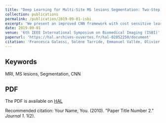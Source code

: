 ```yaml
---
title: "Deep Learning for Multi-Site MS lesions Segmentation: Two-Step Intensity Standardization and Generalized Loss Function"
collection: publications
permalink: /publication/2019-09-01-isbi
excerpt: 'We present an improved CNN framework with cost sensitive learning for the segmentation of Multiple Sclerosis (MS) lesions from multimodal MRI'
date: 2019-09-01
venue: '6th IEEE International Symposium on Biomedical Imaging (ISBI)'
paperurl: 'https://hal.archives-ouvertes.fr/hal-02052250/document'
citation: 'Francesca Galassi, Solène Tarride, Emmanuel Vallée, Olivier Commowick, Christian Barillot. Deep learning for multi-site ms lesions segmentation: two-step intensity standardization and generalized loss function. ISBI 2019 - 16th IEEE International Symposium on Biomedical Imaging, Apr 2019, Venice, Italy. pp.1. ⟨hal-02052250⟩'
---
```


## Keywords
MRI, MS lesions, Segmentation, CNN

## PDF
The PDF is available on [HAL](https://hal.archives-ouvertes.fr/hal-02052250/document)

Recommended citation: Your Name, You. (2010). "Paper Title Number 2." <i>Journal 1</i>. 1(2).